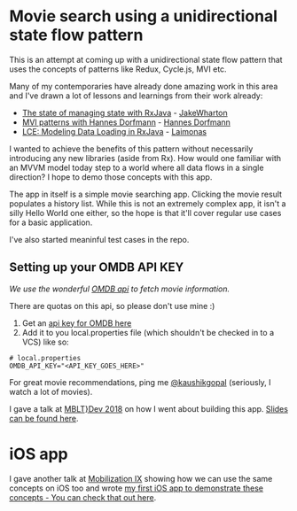 # Movie search using a unidirectional state flow pattern

This is an attempt at coming up with a unidirectional state flow pattern that uses the concepts
of patterns like Redux, Cycle.js, MVI etc.

Many of my contemporaries have already done amazing work in this area and I've drawn a lot of lessons and learnings from their work already:

* [The state of managing state with RxJava](https://jakewharton.com/the-state-of-managing-state-with-rxjava/) - [JakeWharton](https://twitter.com/JakeWharton)
* [MVI patterns with Hannes Dorfmann](http://fragmentedpodcast.com/episodes/103/) - [Hannes Dorfmann](https://twitter.com/sockeqwe)
* [LCE: Modeling Data Loading in RxJava](https://tech.instacart.com/lce-modeling-data-loading-in-rxjava-b798ac98d80) - [Laimonas](https://twitter.com/ThatLime)

I wanted to achieve the benefits of this pattern without necessarily introducing any new libraries
(aside from Rx). How would one familiar with an MVVM model today step to a world where all data flows in a single direction? I hope to demo those concepts with this app.


The app in itself is a simple movie searching app. Clicking the movie result populates a history list. While this is not an extremely complex app, it isn't a silly Hello World one either, so the hope is that it'll cover regular use cases for a basic application.

I've also started meaninful test cases in the repo.


## Setting up your OMDB API KEY

_We use the wonderful [OMDB api](http://www.omdbapi.com) to fetch movie information._

There are quotas on this api, so please don't use mine :)

1. Get an [api key for OMDB here](http://www.omdbapi.com/apikey.aspx)
2. Add it to you local.properties file (which shouldn't be checked in to a VCS) like so:

```
# local.properties
OMDB_API_KEY="<API_KEY_GOES_HERE>"
```

For great movie recommendations, ping me [@kaushikgopal](https://twitter.com/kaushikgopal) (seriously, I watch a lot of movies).

I gave a talk at [MBLT}Dev 2018](https://twitter.com/mbltdev) on how I went about building this app. [Slides can be found here](https://speakerdeck.com/kaushikgopal/unidirectional-state-flow-patterns-a-refactoring-story).

# iOS app

I gave another talk at [Mobilization IX](https://twitter.com/mobilizationpl/status/1184008559157219328?s=20) showing how we can use the same concepts on iOS too and wrote [my first iOS app to demonstrate these concepts - You can check that out here](https://github.com/kaushikgopal/movies-usf-ios).
